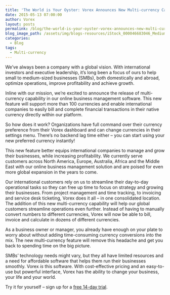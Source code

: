 ```yaml
---
title: 'The World is Your Oyster: Vorex Announces New Multi-currency Capability'
date: 2015-05-13 07:00:00
author: Vorex
layout: posts
permalink: /blog/the-world-is-your-oyster-vorex-announces-new-multi-currency-capability/
blog_image_path: /assets/img/blogs-resources/iStock_000046683046_Medium-1.jpg
categories:
  - Blog
tags:
  - Multi-currency
---
```



We’ve always been a company with a global vision. With international investors and executive leadership, it’s long been a focus of ours to help small to medium-sized businesses (SMBs), both domestically and abroad, optimize operations, improve profitability and achieve growth.


Inline with our mission, we’re excited to announce the release of multi-currency capability in our online business management software. This new feature will support more than 100 currencies and enable international companies to easily bill and complete financial transactions in their native currency directly within our platform.

So how does it work? Organizations have full command over their currency preference from their Vorex dashboard and can change currencies in their settings menu. There’s no backend lag time either – you can start using your new preferred currency instantly!

This new feature better equips international companies to manage and grow their businesses, while increasing profitability. We currently serve customers across North America, Europe, Australia, Africa and the Middle East with our online business management solution and are poised for even more global expansion in the years to come.

Our international customers rely on us to streamline their day-to-day operational tasks so they can free up time to focus on strategy and growing their businesses. From project management and time tracking, to invoicing and service desk ticketing, Vorex does it all – in one consolidated location. The addition of this new multi-currency capability will help our global customers streamline operations even further. Instead of having to manually convert numbers to different currencies, Vorex will now be able to bill, invoice and calculate in dozens of different currencies.

As a business owner or manager, you already have enough on your plate to worry about without adding time-consuming currency conversions into the mix. The new multi-currency feature will remove this headache and get you back to spending time on the big picture.

SMBs’ technology needs might vary, but they all have limited resources and a need for affordable software that helps them run their businesses smoothly. Vorex *is* this software. With cost-effective pricing and an easy-to-use but powerful interface, Vorex has the ability to change your business, your life and your world.

Try it for yourself – sign up for a [free 14-day trial](http://www.vorex.com/free-trial/).
